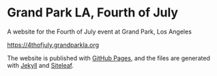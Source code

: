 # Grand Park LA, Fourth of July

A website for the Fourth of July event at Grand Park, Los Angeles

https://4thofjuly.grandparkla.org

The website is published with [GitHub Pages](https://pages.github.com), and the files are generated with [Jekyll](https://jekyllrb.com) and [Siteleaf](https://www.siteleaf.com).
